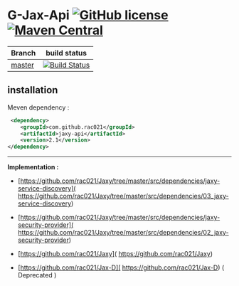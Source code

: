 # G-Jax-Api  [![GitHub license](https://img.shields.io/github/license/mashape/apistatus.svg)](https://opensource.org/licenses/MIT)  [![Maven Central](	https://img.shields.io/maven-central/v/org.apache.maven/apache-maven.svg)](http://search.maven.org/#search%7Cga%7C1%7Ca%3A%22G-Jax-Api%22)

| Branch    | build status  |
|-----------|---------------|
| [master](https://github.com/rac021/Jaxy/tree/master/src/dependencies/01_jaxy-api)  |[![Build Status](https://travis-ci.org/ontop/ontop.svg?branch=master)](https://travis-ci.org/rac021/Jaxy)|


## installation

Meven dependency :

```xml
 <dependency>
    <groupId>com.github.rac021</groupId>
    <artifactId>jaxy-api</artifactId>
    <version>2.1</version>
</dependency>
```

----------------------------------------------

**Implementation :** 

-    [https://github.com/rac021/Jaxy/tree/master/src/dependencies/jaxy-service-discovery]( https://github.com/rac021/Jaxy/tree/master/src/dependencies/03_jaxy-service-discovery) 

-    [https://github.com/rac021/Jaxy/tree/master/src/dependencies/jaxy-security-provider]( https://github.com/rac021/Jaxy/tree/master/src/dependencies/02_jaxy-security-provider) 

-    [https://github.com/rac021/Jaxy]( https://github.com/rac021/Jaxy)

-    [https://github.com/rac021/Jax-D]( https://github.com/rac021/Jax-D) ( Deprecated )
